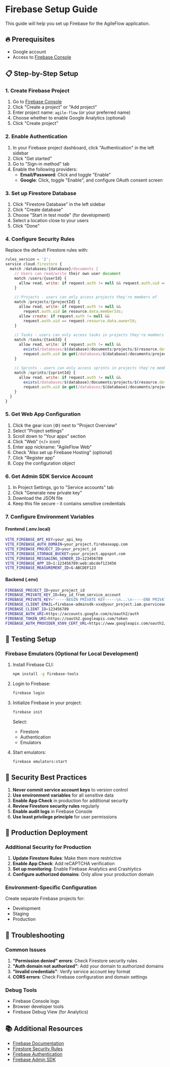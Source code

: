 # Firebase Setup Guide

This guide will help you set up Firebase for the AgileFlow application.

## 🔥 Prerequisites

- Google account
- Access to [Firebase Console](https://console.firebase.google.com/)

## 📋 Step-by-Step Setup

### 1. Create Firebase Project

1. Go to [Firebase Console](https://console.firebase.google.com/)
2. Click "Create a project" or "Add project"
3. Enter project name: `agile-flow` (or your preferred name)
4. Choose whether to enable Google Analytics (optional)
5. Click "Create project"

### 2. Enable Authentication

1. In your Firebase project dashboard, click "Authentication" in the left sidebar
2. Click "Get started"
3. Go to "Sign-in method" tab
4. Enable the following providers:
   - **Email/Password**: Click and toggle "Enable"
   - **Google**: Click, toggle "Enable", and configure OAuth consent screen

### 3. Set up Firestore Database

1. Click "Firestore Database" in the left sidebar
2. Click "Create database"
3. Choose "Start in test mode" (for development)
4. Select a location close to your users
5. Click "Done"

### 4. Configure Security Rules

Replace the default Firestore rules with:

```javascript
rules_version = '2';
service cloud.firestore {
  match /databases/{database}/documents {
    // Users can read/write their own user document
    match /users/{userId} {
      allow read, write: if request.auth != null && request.auth.uid == userId;
    }
    
    // Projects - users can only access projects they're members of
    match /projects/{projectId} {
      allow read, write: if request.auth != null && 
        request.auth.uid in resource.data.memberIds;
      allow create: if request.auth != null && 
        request.auth.uid == request.resource.data.ownerId;
    }
    
    // Tasks - users can only access tasks in projects they're members of
    match /tasks/{taskId} {
      allow read, write: if request.auth != null && 
        exists(/databases/$(database)/documents/projects/$(resource.data.projectId)) &&
        request.auth.uid in get(/databases/$(database)/documents/projects/$(resource.data.projectId)).data.memberIds;
    }
    
    // Sprints - users can only access sprints in projects they're members of
    match /sprints/{sprintId} {
      allow read, write: if request.auth != null && 
        exists(/databases/$(database)/documents/projects/$(resource.data.projectId)) &&
        request.auth.uid in get(/databases/$(database)/documents/projects/$(resource.data.projectId)).data.memberIds;
    }
  }
}
```

### 5. Get Web App Configuration

1. Click the gear icon (⚙️) next to "Project Overview"
2. Select "Project settings"
3. Scroll down to "Your apps" section
4. Click "Web" (</> icon)
5. Enter app nickname: "AgileFlow Web"
6. Check "Also set up Firebase Hosting" (optional)
7. Click "Register app"
8. Copy the configuration object

### 6. Get Admin SDK Service Account

1. In Project Settings, go to "Service accounts" tab
2. Click "Generate new private key"
3. Download the JSON file
4. Keep this file secure - it contains sensitive credentials

### 7. Configure Environment Variables

#### Frontend (.env.local)
```bash
VITE_FIREBASE_API_KEY=your_api_key
VITE_FIREBASE_AUTH_DOMAIN=your_project.firebaseapp.com
VITE_FIREBASE_PROJECT_ID=your_project_id
VITE_FIREBASE_STORAGE_BUCKET=your_project.appspot.com
VITE_FIREBASE_MESSAGING_SENDER_ID=123456789
VITE_FIREBASE_APP_ID=1:123456789:web:abcdef123456
VITE_FIREBASE_MEASUREMENT_ID=G-ABCDEF123
```

#### Backend (.env)
```bash
FIREBASE_PROJECT_ID=your_project_id
FIREBASE_PRIVATE_KEY_ID=key_id_from_service_account
FIREBASE_PRIVATE_KEY="-----BEGIN PRIVATE KEY-----\n...\n-----END PRIVATE KEY-----\n"
FIREBASE_CLIENT_EMAIL=firebase-adminsdk-xxx@your_project.iam.gserviceaccount.com
FIREBASE_CLIENT_ID=123456789
FIREBASE_AUTH_URI=https://accounts.google.com/o/oauth2/auth
FIREBASE_TOKEN_URI=https://oauth2.googleapis.com/token
FIREBASE_AUTH_PROVIDER_X509_CERT_URL=https://www.googleapis.com/oauth2/v1/certs
```

## 🧪 Testing Setup

### Firebase Emulators (Optional for Local Development)

1. Install Firebase CLI:
   ```bash
   npm install -g firebase-tools
   ```

2. Login to Firebase:
   ```bash
   firebase login
   ```

3. Initialize Firebase in your project:
   ```bash
   firebase init
   ```
   
   Select:
   - Firestore
   - Authentication
   - Emulators

4. Start emulators:
   ```bash
   firebase emulators:start
   ```

## 🔐 Security Best Practices

1. **Never commit service account keys** to version control
2. **Use environment variables** for all sensitive data
3. **Enable App Check** in production for additional security
4. **Review Firestore security rules** regularly
5. **Enable audit logs** in Firebase Console
6. **Use least privilege principle** for user permissions

## 🚀 Production Deployment

### Additional Security for Production

1. **Update Firestore Rules**: Make them more restrictive
2. **Enable App Check**: Add reCAPTCHA verification
3. **Set up monitoring**: Enable Firebase Analytics and Crashlytics
4. **Configure authorized domains**: Only allow your production domain

### Environment-Specific Configuration

Create separate Firebase projects for:
- Development
- Staging  
- Production

## 🔧 Troubleshooting

### Common Issues

1. **"Permission denied" errors**: Check Firestore security rules
2. **"Auth domain not authorized"**: Add your domain to authorized domains
3. **"Invalid credentials"**: Verify service account key format
4. **CORS errors**: Check Firebase configuration and domain settings

### Debug Tools

- Firebase Console logs
- Browser developer tools
- Firebase Debug View (for Analytics)

## 📚 Additional Resources

- [Firebase Documentation](https://firebase.google.com/docs)
- [Firestore Security Rules](https://firebase.google.com/docs/firestore/security/get-started)
- [Firebase Authentication](https://firebase.google.com/docs/auth)
- [Firebase Admin SDK](https://firebase.google.com/docs/admin/setup)
